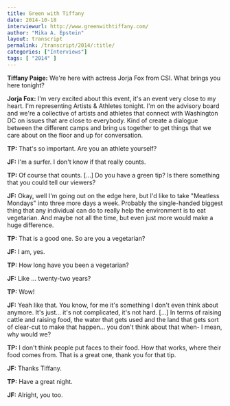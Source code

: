 ```yaml
---
title: Green with Tiffany
date: 2014-10-18
interviewurl: http://www.greenwithtiffany.com/
author: "Mika A. Epstein"
layout: transcript
permalink: /transcript/2014/:title/
categories: ["Interviews"]
tags: [ "2014" ]
---
```


**Tiffany Paige:** We're here with actress Jorja Fox from CSI. What brings you here tonight?

**Jorja Fox:** I'm very excited about this event, it's an event very close to my heart. I'm representing Artists & Athletes tonight. I'm on the advisory board and we're a collective of artists and athletes that connect with Washington DC on issues that are close to everybody. Kind of create a dialogue between the different camps and bring us together to get things that we care about on the floor and up for conversation.

**TP:** That's so important. Are you an athlete yourself?

**JF:** I'm a surfer. I don't know if that really counts.

**TP:** Of course that counts. [...] Do you have a green tip? Is there something that you could tell our viewers?

**JF:** Okay, well I'm going out on the edge here, but I'd like to take "Meatless Mondays" into three more days a week. Probably the single-handed biggest thing that any individual can do to really help the environment is to eat vegetarian. And maybe not all the time, but even just more would make a huge difference.

**TP:** That is a good one. So are you a vegetarian?

**JF:** I am, yes.

**TP:** How long have you been a vegetarian?

**JF:** Like ... twenty-two years?

**TP:** Wow!

**JF:** Yeah like that. You know, for me it's something I don't even think about anymore. It's just... it's not complicated, it's not hard. [...] In terms of raising cattle and raising food, the water that gets used and the land that gets sort of clear-cut to make that happen... you don't think about that when- I mean, why would we?

**TP:** I don't think people put faces to their food. How that works, where their food comes from. That is a great one, thank you for that tip.

**JF:** Thanks Tiffany.

**TP:** Have a great night.

**JF:** Alright, you too.
